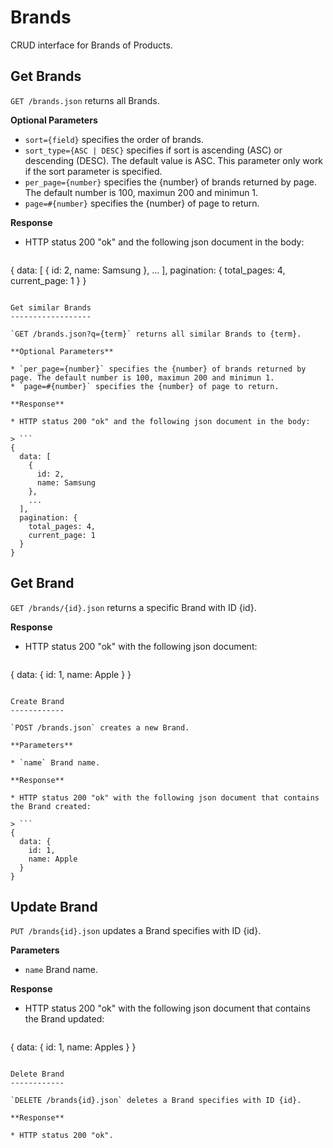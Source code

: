 Brands
======

CRUD interface for Brands of Products.

Get Brands
----------

`GET /brands.json` returns all Brands.

**Optional Parameters**

* `sort={field}` specifies the order of brands.
* `sort_type={ASC | DESC}` specifies if sort is ascending (ASC) or descending (DESC). The default value is ASC. This parameter only work if the sort parameter is specified. 
* `per_page={number}` specifies the {number} of brands returned by page. The default number is 100, maximun 200 and minimun 1.
* `page=#{number}` specifies the {number} of page to return.

**Response**

* HTTP status 200 "ok" and the following json document in the body:

> ```
  {
    data: [
      {
        id: 2,
        name: Samsung
      }, 
      ...
    ],
    pagination: {
      total_pages: 4,
      current_page: 1
    }
  }
  ```
  
Get similar Brands
------------------

`GET /brands.json?q={term}` returns all similar Brands to {term}.

**Optional Parameters**

* `per_page={number}` specifies the {number} of brands returned by page. The default number is 100, maximun 200 and minimun 1.
* `page=#{number}` specifies the {number} of page to return.

**Response**

* HTTP status 200 "ok" and the following json document in the body:

> ```
  {
    data: [
      {
        id: 2,
        name: Samsung
      }, 
      ...
    ],
    pagination: {
      total_pages: 4,
      current_page: 1
    }
  }
  ```


Get Brand
---------

`GET /brands/{id}.json` returns a specific Brand with ID {id}.

**Response**

* HTTP status 200 "ok" with the following json document:

> ```
  {
    data: {
      id: 1,
      name: Apple
    }
  }
  ```

Create Brand
------------

`POST /brands.json` creates a new Brand.

**Parameters**

* `name` Brand name.

**Response**

* HTTP status 200 "ok" with the following json document that contains the Brand created:

> ```
  {
    data: {
      id: 1,
      name: Apple
    }
  }
  ```

Update Brand
------------

`PUT /brands{id}.json` updates a Brand specifies with ID {id}.

**Parameters**

* `name` Brand name.

**Response**

* HTTP status 200 "ok" with the following json document that contains the Brand updated:

> ```
  {
    data: {
      id: 1,
      name: Apples
    }
  }
  ```

Delete Brand
------------

`DELETE /brands{id}.json` deletes a Brand specifies with ID {id}.

**Response**

* HTTP status 200 "ok".
